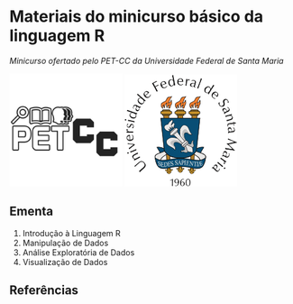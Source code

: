# Materiais do minicurso básico da linguagem R 
*Minicurso ofertado pelo PET-CC da Universidade Federal de Santa Maria*

<img src="Recursos/logo_pet.png" alt="Logo do programa PET-CC da UFSM" width="200"/> <picture>
    <source srcset="Recursos/logo_UFSM_dark_mode.png"  media="(prefers-color-scheme: dark)" alt="Logo da Universidade Federal de Santa Maria" width="200">
    <img src="Recursos/logo_UFSM_light_mode.png" alt="Logo da Universidade Federal de Santa Maria" width="200">
</picture>

## Ementa
1. Introdução à Linguagem R
2. Manipulação de Dados
3. Análise Exploratória de Dados
4. Visualização de Dados

## Referências

